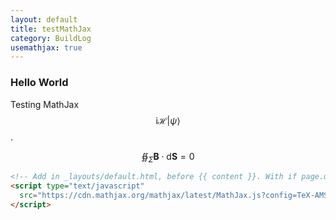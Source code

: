 ```yaml
---
layout: default
title: testMathJax
category: BuildLog
usemathjax: true
---
```

### Hello World
Testing MathJax $$\mathrm{i}\mathcal{H}|\psi\rangle$$.

<!-- $$x_1^2=\alpha$$ -->

$$\oiint_\Sigma \mathbf{B}\cdot \mathrm{d}\mathbf{S} = 0$$

```html
<!-- Add in _layouts/default.html, before {{ content }}. With if page.usemathjax conditioned-->
<script type="text/javascript"
  src="https://cdn.mathjax.org/mathjax/latest/MathJax.js?config=TeX-AMS-MML_HTMLorMML">
</script>
```